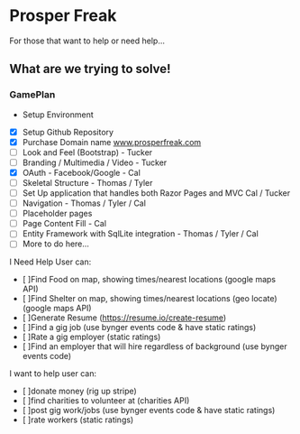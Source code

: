 # Prosper Freak

For those that want to help or need help...

## What are we trying to solve!



### GamePlan

* Setup Environment
- [x] Setup Github Repository
- [x] Purchase Domain name www.prosperfreak.com
- [ ] Look and Feel (Bootstrap) - Tucker
- [ ] Branding / Multimedia / Video - Tucker
- [x] OAuth - Facebook/Google - Cal
- [ ] Skeletal Structure - Thomas / Tyler
- [ ] Set Up application that handles both Razor Pages and MVC Cal / Tucker
- [ ] Navigation - Thomas / Tyler / Cal
- [ ] Placeholder pages
- [ ] Page Content Fill - Cal
- [ ] Entity Framework with SqlLite integration - Thomas / Tyler / Cal
- [ ] More to do here...

I Need Help User can:
- [ ]Find Food on map, showing times/nearest locations (google maps API)
- [ ]Find Shelter on map, showing times/nearest locations (geo locate) (google maps API)
- [ ]Generate Resume (https://resume.io/create-resume)
- [ ]Find a gig job (use bynger events code & have static ratings)
- [ ]Rate a gig employer (static ratings)
- [ ]Find an employer that will hire regardless of background (use bynger events code)

I want to help user can:
- [ ]donate money (rig up stripe)
- [ ]find charities to volunteer at (charities API)
- [ ]post gig work/jobs (use bynger events code & have static ratings)
- [ ]rate workers (static ratings)

